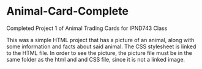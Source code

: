 # Animal-Card-Complete
Completed Project 1 of Animal Trading Cards for IPND743 Class

This was a simple HTML project that has a picture of an animal, along with some information and facts about said animal.
The CSS stylesheet is linked to the HTML file. 
In order to see the picture, the picture file must be in the same folder as the html and and CSS file, since it is not a linked image.
